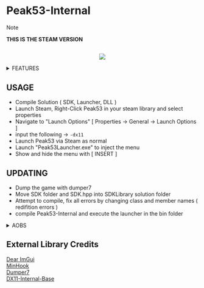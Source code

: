 # Peak53-Internal
> [!Note]
> **THIS IS THE STEAM VERSION**
## 

<p align="center">
<img src="https://github.com/NightFyre/Palworld-Internal/assets/80198020/dc552cca-b177-4748-ba30-fe99f6b87b74">
</p>

<Details>  
  <Summary>FEATURES</Summary>  

> - E-TAGS

</Details>  

## USAGE
- Compile Solution ( SDK, Launcher, DLL )  
- Launch Steam, Right-Click Peak53 in your steam library and select properties
- Navigate to "Launch Options" [ Properties -> General -> Launch Options ]
- input the following -> `-dx11`
- Launch Peak53 via Steam as normal
- Launch "Peak53Launcher.exe" to inject the menu
- Show and hide the menu with [ INSERT ]  

## UPDATING
- Dump the game with dumper7  
- Move SDK folder and SDK.hpp into SDKLibrary solution folder  
- Attempt to compile, fix all errors by changing class and member names ( redifition errors )  
- compile Peak53-Internal and execute the launcher in the bin folder  

<Details>  
  <Summary>AOBS</Summary>  
  
> GEngine: `48 89 ? ? ? ? ? 48 85 ? 74 ? E8 ? ? ? ? 48 8D ? ? E8 ? ? ? ? 0F 28`  
> GObjects: `48 8B 05 ? ? ? ? 48 8B 0C C8 4C 8D 04 D1 EB 03`  
> FNames: `48 8D 05 ? ? ? ? EB 13 48 8D 0D ? ? ? ? E8 ? ? ? ? C6 05 ? ? ? ? ? 0F 10`  
> GWorld: `48 8B 1D ?? ?? ?? ?? 48 85 DB 74 33 41 B0`  
> GetBoneMatrix: `E8 ? ? ? ? 48 8B CB 0F 10 00 0F 11 83 ? ? ? ? 0F 10 48 10 0F 11 8B ? ? ? ? 0F 10 40 20 0F 11 83`  

</Details>  

## External Library Credits  
[Dear ImGui](https://github.com/ocornut/imgui)  
[MinHook](https://github.com/TsudaKageyu/minhook)  
[Dumper7](https://github.com/Encryqed/Dumper-7)  
[DX11-Internal-Base](https://github.com/NightFyre/DX11-ImGui-Internal-Hook)  
